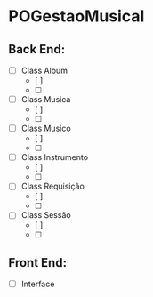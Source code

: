 # POGestaoMusical

## Back End:
- [ ] Class Album
  - [ ]   
  - [ ]  

- [ ] Class Musica
  - [ ] 
  - [ ]

- [ ] Class Musico
  - [ ] 
  - [ ]

- [ ] Class Instrumento
  - [ ]   
  - [ ]  

- [ ] Class Requisição
  - [ ]   
  - [ ]  

- [ ] Class Sessão
  - [ ]   
  - [ ]  

## Front End:
- [ ] Interface 

